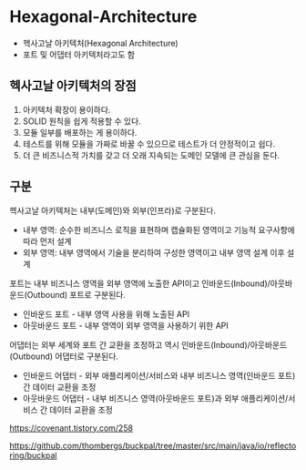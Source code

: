 # Hexagonal-Architecture
- 헥사고날 아키텍처(Hexagonal Architecture)
- 포트 및 어댑터 아키텍처라고도 함

## 헥사고날 아키텍처의 장점 ##
1. 아키텍처 확장이 용이하다.
2. SOLID 원칙을 쉽게 적용할 수 있다.
3. 모듈 일부를 배포하는 게 용이하다.
4. 테스트를 위해 모듈을 가짜로 바꿀 수 있으므로 테스트가 더 안정적이고 쉽다.
5. 더 큰 비즈니스적 가치를 갖고 더 오래 지속되는 도메인 모델에 큰 관심을 둔다.

## 구분 ##
헥사고날 아키텍처는 내부(도메인)와 외부(인프라)로 구분된다.
- 내부 영역: 순수한 비즈니스 로직을 표현하며 캡슐화된 영역이고 기능적 요구사항에 따라 먼저 설계
- 외부 영역: 내부 영역에서 기술을 분리하여 구성한 영역이고 내부 영역 설계 이후 설계

포트는 내부 비즈니스 영역을 외부 영역에 노출한 API이고 인바운드(Inbound)/아웃바운드(Outbound) 포트로 구분된다.
- 인바운드 포트 - 내부 영역 사용을 위해 노출된 API
- 아웃바운드 포트 - 내부 영역이 외부 영역을 사용하기 위한 API

어댑터는 외부 세계와 포트 간 교환을 조정하고 역시 인바운드(Inbound)/아웃바운드(Outbound) 어댑터로 구분된다.
- 인바운드 어댑터 - 외부 애플리케이션/서비스와 내부 비즈니스 영역(인바운드 포트) 간 데이터 교환을 조정
- 아웃바운드 어댑터 - 내부 비즈니스 영역(아웃바운드 포트)과 외부 애플리케이션/서비스 간 데이터 교환을 조정


https://covenant.tistory.com/258

https://github.com/thombergs/buckpal/tree/master/src/main/java/io/reflectoring/buckpal
